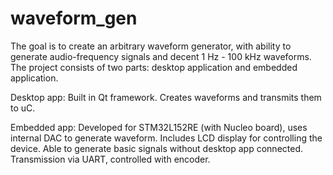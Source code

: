 # waveform_gen

The goal is to create an arbitrary waveform generator, 
with ability to generate audio-frequency signals
and decent 1 Hz - 100 kHz waveforms. The project consists
of two parts: desktop application and embedded application.

Desktop app:
Built in Qt framework. Creates waveforms and transmits them
to uC.


Embedded app:
Developed for STM32L152RE (with Nucleo board), uses internal DAC
to generate waveform. Includes LCD display for controlling the device.
Able to generate basic signals without desktop app connected.
Transmission via UART, controlled with encoder. 
